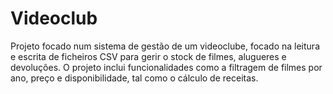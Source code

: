 # Videoclub

Projeto focado num sistema de gestão de um videoclube, focado na leitura e escrita de ficheiros CSV para gerir o stock de filmes, alugueres e devoluções. O projeto inclui funcionalidades como a filtragem de filmes por ano, preço e disponibilidade, tal como o cálculo de receitas.
